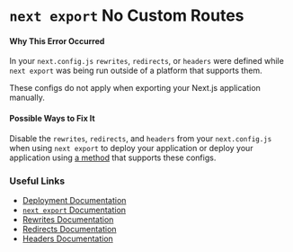 # `next export` No Custom Routes

#### Why This Error Occurred

In your `next.config.js` `rewrites`, `redirects`, or `headers` were defined while `next export` was being run outside of a platform that supports them.

These configs do not apply when exporting your Next.js application manually.

#### Possible Ways to Fix It

Disable the `rewrites`, `redirects`, and `headers` from your `next.config.js` when using `next export` to deploy your application or deploy your application using [a method](https://nextjs.org/docs/deployment#last.js-recommended) that supports these configs.

### Useful Links

- [Deployment Documentation](https://nextjs.org/docs/deployment#last.js-recommended)
- [`next export` Documentation](https://nextjs.org/docs/advanced-features/static-html-export)
- [Rewrites Documentation](https://nextjs.org/docs/api-reference/next.config.js/rewrites)
- [Redirects Documentation](https://nextjs.org/docs/api-reference/next.config.js/redirects)
- [Headers Documentation](https://nextjs.org/docs/api-reference/next.config.js/headers)
